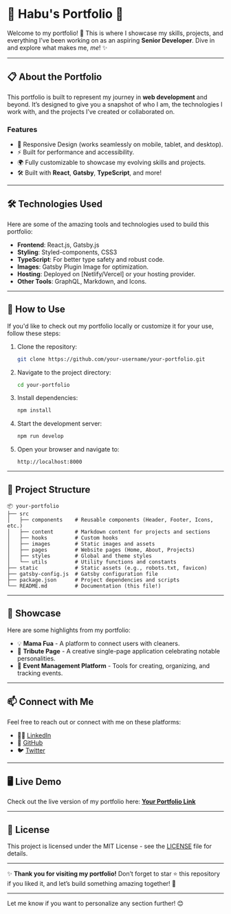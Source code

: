 # 💼 Habu's Portfolio 🌟

Welcome to my portfolio! 🚀 This is where I showcase my skills, projects, and everything I’ve been working on as an aspiring **Senior Developer**. Dive in and explore what makes me, *me*! ✨

---

## 📋 **About the Portfolio**

This portfolio is built to represent my journey in **web development** and beyond. It’s designed to give you a snapshot of who I am, the technologies I work with, and the projects I’ve created or collaborated on.

### **Features**
- 📌 Responsive Design (works seamlessly on mobile, tablet, and desktop).
- ⚡ Built for performance and accessibility.
- 🌍 Fully customizable to showcase my evolving skills and projects.
- 🛠 Built with **React**, **Gatsby**, **TypeScript**, and more!

---

## 🛠 **Technologies Used**

Here are some of the amazing tools and technologies used to build this portfolio:

- **Frontend**: React.js, Gatsby.js
- **Styling**: Styled-components, CSS3
- **TypeScript**: For better type safety and robust code.
- **Images**: Gatsby Plugin Image for optimization.
- **Hosting**: Deployed on [Netlify/Vercel] or your hosting provider.
- **Other Tools**: GraphQL, Markdown, and Icons.

---

## 🚀 **How to Use**

If you'd like to check out my portfolio locally or customize it for your use, follow these steps:

1. Clone the repository:
   ```bash
   git clone https://github.com/your-username/your-portfolio.git
   ```

2. Navigate to the project directory:
   ```bash
   cd your-portfolio
   ```

3. Install dependencies:
   ```bash
   npm install
   ```

4. Start the development server:
   ```bash
   npm run develop
   ```

5. Open your browser and navigate to:
   ```
   http://localhost:8000
   ```

---

## 📂 **Project Structure**

```
📦 your-portfolio
├── src
│   ├── components    # Reusable components (Header, Footer, Icons, etc.)
│   ├── content       # Markdown content for projects and sections
│   ├── hooks         # Custom hooks
│   ├── images        # Static images and assets
│   ├── pages         # Website pages (Home, About, Projects)
│   ├── styles        # Global and theme styles
│   └── utils         # Utility functions and constants
├── static            # Static assets (e.g., robots.txt, favicon)
├── gatsby-config.js  # Gatsby configuration file
├── package.json      # Project dependencies and scripts
└── README.md         # Documentation (this file!)
```

---

## 🌟 **Showcase**

Here are some highlights from my portfolio:

- 💡 **Mama Fua** - A platform to connect users with cleaners.  
- 🎨 **Tribute Page** - A creative single-page application celebrating notable personalities.  
- 🎉 **Event Management Platform** - Tools for creating, organizing, and tracking events.  

---

## 📫 **Connect with Me**

Feel free to reach out or connect with me on these platforms:

- 🧑‍💻 [LinkedIn](https://linkedin.com/in/your-profile)  
- 🐙 [GitHub](https://github.com/your-username)  
- 🐦 [Twitter](https://twitter.com/your-handle)  

---

## 🖥 **Live Demo**

Check out the live version of my portfolio here: [**Your Portfolio Link**](https://your-portfolio-url.com)

---

## 📝 **License**

This project is licensed under the MIT License - see the [LICENSE](LICENSE) file for details.

---

✨ **Thank you for visiting my portfolio!** Don’t forget to star ⭐ this repository if you liked it, and let’s build something amazing together! 🚀

---

Let me know if you want to personalize any section further! 😊
